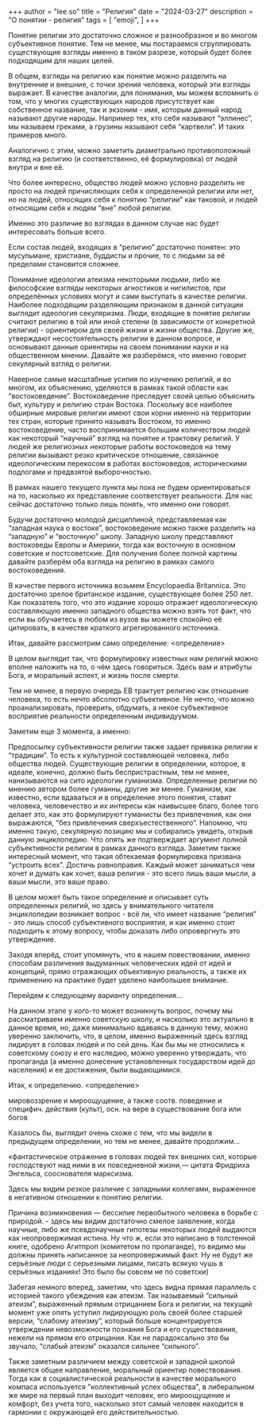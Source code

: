 +++
author = "lee.so"
title = "Религия"
date = "2024-03-27"
description = "О понятии - религия"
tags = [
    "emoji",
]
+++

Понятие религии это достаточно сложное и разнообразное и во многом субъективное понятие. Тем не менее, мы постараемся сгруппировать существующие взгляды именно в таком разрезе, который будет более подходящим для наших целей.

В общем, взгляды на религию как понятие можно разделить на внутренние и внешние, с точки зрения человека, который эти взгляды выражает. В качестве аналогии, для понимания, мы можем вспомнить о том, что у многих существующих народов присутствует как собственное название, так и экзоним - имя, которым данный народ называют другие народы. Например тех, кто себя называют “эллинес”, мы называем греками, а грузины называют себя “картвели”. И таких примеров много.

Аналогично с этим, можно заметить диаметрально противоположный взгляд на религию (и соответственно, её формулировка) от людей внутри и вне её.

Что более интересно, общество людей можно условно разделить не просто на людей причисляющих себя к определенной религии или нет, но на людей, относящих себя к понятию “религии” как таковой, и людей относящим себя к людям “вне” любой религии.

Именно это различие во взглядах в данном случае нас будет интересовать больше всего.

Если состав людей, входящих в “религию” достаточно понятен: это мусульмане, христиане, буддисты и прочие, то с людьми за её пределами становится сложнее.

Понимание идеологии атеизма некоторыми людьми, либо же философские взгляды некоторых агностиков и нигилистов, при определённых условиях могут и сами выступать в качестве религии. Наиболее подходящим разделяющим признаком в данной ситуации выглядит идеология секуляризма. Люди, входящие в понятие религии считают религию в той или иной степени (в зависимости от конкретной религии) - ориентиром для своей жизни и жизни общества. Другие же, утверждают несостоятельность религии в данном вопросе, и основывают данные ориентиры на своем понимании науки и на общественном мнении. Давайте же разберёмся, что именно говорит секулярный взгляд о религии.

Наверное самые масштабные усилия по изучению религий, и во многом, их объяснению, уделяются в рамках такой области как “востоковедение”. Востоковедение преследует своей целью объяснить быт, культуру и религию стран Востока. Поскольку все наиболее обширные мировые религии имеют свои корни именно на территории тех стран, которые принято называть Востоком, то именно востоковедение, часто воспринимается большим количеством людей как некоторый “научный” взгляд на понятие и трактовку религий. У людей же религиозных некоторые работы востоковедов на тему религии вызывают резко критическое отношение, связанное идеологическим перекосом в работах востоковедов, историческими подлогами и предвзятой выборочностью.

В рамках нашего текущего пункта мы пока не будем ориентироваться на то, насколько их представление соответствует реальности. Для нас сейчас достаточно только лишь понять, что именно они говорят.

Будучи достаточно молодой дисциплиной, представляемая как “западная наука о востоке”, востоковедение можно также разделить на “западную” и “восточную” школу. Западную школу представляют востоковеды Европы и Америки, тогда как восточную в основном советские и постсоветские. Для получения более полной картины давайте разберём оба взгляда на религию в рамках самого востоковедения.



В качестве первого источника возьмем Encyclopaedia Britannica. Это достаточно зрелое британское издание, существующее более 250 лет. Как показатель того, что это издание хорошо отражает идеологическую составляющую именно западного общества можно взять тот факт, что если вы обучаетесь в любом из вузов вы можете спокойно её цитировать, в качестве краткого агрегированного источника.

Итак, давайте рассмотрим само определение: <определение>

В целом выглядит так, что формулировку известных нам религий можно вполне наложить на то, о чём здесь говориться. Здесь вам и атрибуты Бога, и моральный аспект, и жизнь после смерти.

Тем не менее, в первую очередь EB трактует религию как отношение человека, то есть нечто абсолютно субъективное. Не нечто, что можно проанализировать, проверить, обдумать, а некое субъективное восприятие реальности определенным индивидуумом.

Заметим еще 3 момента, а именно:

Предпосылку субъективности религии также задает привязка религии к “традиции”. То есть к культурной составляющей человека, либо общества людей.
Существующие религии в определении, которое, в идеале, конечно, должно быть беспристрастным, тем не менее, нанизываются на сито идеологии гуманизма. Определенные религии по мнению автором более гуманны, другие же менее. Гуманизм, как известно, если вдаваться и в определение этого понятия, ставит человека, человечество и их интересы как наивысшее благо, более того делает это, как это формулируют гуманисты без привлечения, как они выражаются, “без привлечения сверхъестественного”. Напомню, что именно такую, секулярную позицию мы и собирались увидеть, открыв данную энциклопедию. Что опять же подтверждает аргумент полной субъективности религии в рамках данного взгляда.
Заметим также интересный момент, что такая обтекаемая формулировка призвана “устроить всех”. Достичь равноправия. Каждый может заниматься чем хочет и думать как хочет, ваша религия - это всего лишь ваши мысли, а ваши мысли, это ваше право.


В целом может быть такое определение и описывает суть определенных религий, но здесь у внимательного читателя энциклопедии возникает вопрос - всё ли, что имеет название “религия” - это лишь способ субъективного восприятия, и как именно стоит подходить к этому вопросу, чтобы доказать либо опровергнуть это утверждение.

Заходя вперёд, стоит упомянуть, что в нашем повествовании, именно способам различения выдуманных человеческих идей от идей и концепций, прямо отражающих объективную реальность, а также их применению на практике будет уделено наибольшее внимание.



Перейдем к следующему варианту определения…



На данном этапе у кого-то может возникнуть вопрос, почему мы рассматриваем именно советскую школу, и насколько это актуально в данное время, но, даже минимально вдаваясь в данную тему, можно уверенно заключить, что, в целом, именно выраженный здесь взгляд лидирует в головах людей и по сей день. Как бы мы не относились к советскому союзу и его наследию, можно уверенно утверждать, что пропаганда (а именно донесение установленных государством идей до населения) и ее достижения, были выдающимися.

Итак, к определению. <определение>

мировоззрение и мироощущение, а также соотв. поведение и специфич. действия (культ), осн. на вере в существование бога или богов

Казалось бы, выглядит очень схоже с тем, что мы видели в предыдущем определении, но тем не менее, давайте продолжим…

«фантастическое отражение в головах людей тех внешних сил, которые господствуют над ними в их повседневной жизни,—  цитата Фридриха Энгельса, сооснователя марксизма.

Здесь мы видим резкое различие с западными коллегами, выраженное в негативном отношении к понятию религии.

Причина возникновения — бессилие первобытного человека в борьбе с природой. - здесь мы видим достаточно смелое заявление, когда научные, либо же псевдонаучные гипотезы некоторых людей выдаются как неопровержимая истина. Ну что ж, если это написано в толстенной книге, одобрено Агитпроп (комитетом по пропаганде), то видимо мы должны принять написанное за неопровержимый факт. Ну не будут же серьёзные люди с серьезными лицами, писать всякую чушь в серьёзных изданиях! Это было бы совсем не по советски)



Забегая немного вперед, заметим, что здесь видна прямая параллель с историей такого убеждения как атеизм. Так называемый “сильный атеизм”, выраженный прямым отрицанием Бога и религии, на текущий момент уже опять уступил лидирующую роль своей более старшей версии, “слабому атеизму”, который больше концентрируется утверждении невозможности познания Бога и его существования, нежели на прямом его отрицании. Как не парадоксально это бы звучало, “слабый атеизм” оказался сильнее “сильного”.

Также заметным различием между советской и западной школой является общее направление, моральный ориентир повествования. Тогда как в социалистической реальности в качестве морального компаса используется "коллективный успех общества", в либеральном же мире на первый план выходит человек, его мироощущение и комфорт, без учета того, насколько этот самый человек находится в гармонии с окружающей его действительностью.

